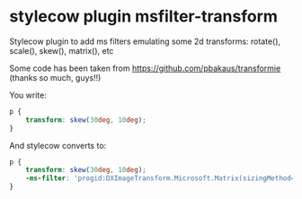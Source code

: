 stylecow plugin msfilter-transform
==================================

Stylecow plugin to add ms filters emulating some 2d transforms: rotate(), scale(), skew(), matrix(), etc

Some code has been taken from https://github.com/pbakaus/transformie (thanks so much, guys!!)

You write:

```css
p {
	transform: skew(30deg, 10deg);
}
```

And stylecow converts to:

```css
p {
	transform: skew(30deg, 10deg);
	-ms-filter: 'progid:DXImageTransform.Microsoft.Matrix(sizingMethod="auto expand", M11 = 1, M12 = 0, M21 = 0.5773502691896257, M22 = 1)';
}
```
